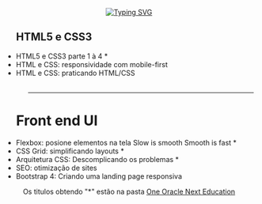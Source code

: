 <div align="center">

[![Typing SVG](https://readme-typing-svg.herokuapp.com?font=poppins&size=30&pause=1000&color=2427F7&width=500&lines=Cursos+e+Projetos+feitos)](https://git.io/typing-svg)

</div>

<div>
  <ul>
    <h2>HTML5 e CSS3</h2>
      <li>HTML5 e CSS3 parte 1 à 4 *</a></li>
      <li>HTML e CSS: responsividade com mobile-first</li>
      <li>HTML e CSS: praticando HTML/CSS</li>
  <br>
  <ul/>
  <hr>
</div>
<div>
<ul>
<h1>Front end UI</h1>
<li>Flexbox: posione elementos na tela Slow is smooth Smooth is fast *</li>
<li>CSS Grid: simplificando layouts *</li>
<li>Arquitetura CSS: Descomplicando os problemas *</li>
<li>SEO: otimização de sites</li>
<li>Bootstrap 4: Criando uma landing page responsiva</li>
  </ul>
  </div>
  
  <p align="center">Os titulos obtendo "*" estão na pasta <a href="https://github.com/MichellyNonatto/CursoAlura/tree/main/One%20Oracle%20Next%20Edition">One Oracle Next Education</a></p>
